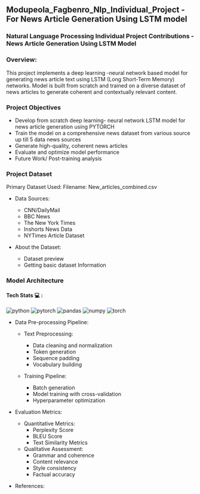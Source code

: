 ## Modupeola_Fagbenro_Nlp_Individual_Project - For News Article Generation Using LSTM model 



### Natural Language Processing Individual Project Contributions - News Article Generation Using LSTM Model 

### Overview:
This project implements a deep learning -neural network based model for generating news article text using LSTM (Long Short-Term Memory) networks. 
Model is built from scratch and trained on a diverse dataset of news articles to generate coherent and contextually relevant content.

 
### Project Objectives

- Develop from scratch deep learning- neural network LSTM model for news article generation using PYTORCH 
- Train the model on a comprehensive news dataset from various source up till 5 data news sources 
- Generate high-quality, coherent news articles
- Evaluate and optimize model performance
- Future Work/ Post-training analysis

###  Project Dataset
Primary Dataset Used:
Filename: New_articles_combined.csv 
 - Data Sources:
    - CNN/DailyMail
    - BBC News
   - The New York Times
   - Inshorts News Data
   - NYTimes Article Dataset

- About the Dataset: 
    - Dataset preview
    - Getting basic dataset Information
 
 ### Model Architecture 

  #### Tech Stats 💻 :
  <img src="https://img.shields.io/badge/python-orange" alt="python" /> <img src="https://img.shields.io/badge/pytorch-blue" alt="pytorch" /> <img src="https://img.shields.io/badge/pandas-lightgreen" alt="pandas"/> <img src="https://img.shields.io/badge/numpy-blue" alt="numpy" /> <img src="https://img.shields.io/badge/torch-orange" alt="torch" />


- Data Pre-processing Pipeline:
  - Text Preprocessing:
      - Data cleaning and normalization
      - Token generation
      - Sequence padding
      - Vocabulary building

  - Training Pipeline:
      - Batch generation
      - Model training with cross-validation
      - Hyperparameter optimization

- Evaluation Metrics:
    - Quantitative Metrics: 
        - Perplexity Score
        - BLEU Score
        - Text Similarity Metrics
    - Qualitative Assessment: 
        - Grammar and coherence
        - Content relevance
        - Style consistency
        - Factual accuracy
     
- References: 

